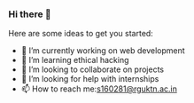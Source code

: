 ### Hi there 👋

<!--
**REHMATHBANU281/REHMATHBANU281** is a ✨ _special_ ✨ repository because its `README.md` (this file) appears on your GitHub profile.

Here are some ideas to get you started:

- 🔭 I’m currently working on web development 
- 🌱 I’m currently learning python
- 👯 I’m looking to collaborate on projects
- 🤔 I’m looking for help with internships
- 📫 How to reach me:s160281@rguktn.ac.in


-->

Here are some ideas to get you started:
- 🔭 I’m currently working on web development 
- 🌱 I’m learning ethical hacking
- 👯 I’m looking to collaborate on projects
- 🤔 I’m looking for help with internships
- 📫 How to reach me:s160281@rguktn.ac.in

